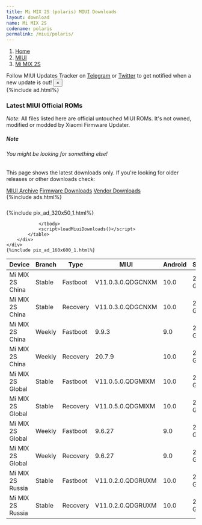 ```yaml
---
title: Mi MIX 2S (polaris) MIUI Downloads
layout: download
name: Mi MIX 2S
codename: polaris
permalink: /miui/polaris/
---
```

<nav aria-label="breadcrumb">
    <ol class="breadcrumb">
        <li class="breadcrumb-item"><a href="/">Home</a></li>
        <li class="breadcrumb-item"><a href="/miui/">MIUI</a></li>
        <li class="breadcrumb-item active" aria-current="page"><a href="/miui/polaris/">Mi MIX 2S</a></li>
    </ol>
</nav>
<div class="alert alert-primary alert-dismissible fade show" role="alert">
    Follow MIUI Updates Tracker on <a href="https://t.me/MIUIUpdatesTracker" class="alert-link">Telegram</a>
     or <a href="https://twitter.com/MiFwUpdater" class="alert-link">Twitter</a> to get notified when a new update is out!
    <button type="button" class="close" data-dismiss="alert" aria-label="Close">
        <span aria-hidden="true">&times;</span>
    </button>
</div>
{%include ad.html%}

### Latest MIUI Official ROMs
*Note*: All files listed here are official untouched MIUI ROMs. It's not owned, modified or modded by Xiaomi Firmware Updater.
<div class="card">
  <div class="card-body">
    <h5 class="card-title">Note</h5>
    <h6 class="card-subtitle mb-2 text-muted">You might be looking for something else!</h6>
    <p class="card-text">This page shows the latest downloads only.
     If you're looking for older releases or other downloads check:</p>
    <a href="/archive/miui/polaris/" class="card-link">MIUI Archive</a>
    <a href="/firmware/polaris/" class="card-link">Firmware Downloads</a>
    <a href="/vendor/polaris/" class="card-link">Vendor Downloads</a>
  </div>
</div>
{%include ads.html%}
<div class="row justify-content-center">
    <div class="col-10">
        <div class="table-responsive-md" style="margin-top: 25px;">
            {%include pix_ad_320x50_1.html%}
            <table id="miui" class="display dt-responsive nowrap compact table table-striped table-hover table-sm">
                <thead class="thead-dark">
                    <tr>
                        <th data-ref="device">Device</th>
                        <th data-ref="branch">Branch</th>
                        <th data-ref="type">Type</th>
                        <th data-ref="miui">MIUI</th>
                        <th data-ref="android">Android</th>
                        <th data-ref="size">Size</th>
                        <th data-ref="size">Date</th>
                        <th data-ref="link">Link</th>
                    </tr>
                </thead>
                <tbody>
                <tr><td>Mi MIX 2S China</td><td>Stable</td><td>Fastboot</td><td>V11.0.3.0.QDGCNXM</td><td>10.0</td><td>2.7 GB</td><td>2020-03-24</td><td><a href="/miui/polaris/stable/V11.0.3.0.QDGCNXM/">Download</a></td></tr>
<tr><td>Mi MIX 2S China</td><td>Stable</td><td>Recovery</td><td>V11.0.3.0.QDGCNXM</td><td>10.0</td><td>2.3 GB</td><td>2020-04-09</td><td><a href="/miui/polaris/stable/V11.0.3.0.QDGCNXM/">Download</a></td></tr>
<tr><td>Mi MIX 2S China</td><td>Weekly</td><td>Fastboot</td><td>9.9.3</td><td>9.0</td><td>2.8 GB</td><td>2019-09-04</td><td><a href="/miui/polaris/weekly/9.9.3/">Download</a></td></tr>
<tr><td>Mi MIX 2S China</td><td>Weekly</td><td>Recovery</td><td>20.7.9</td><td>10.0</td><td>2.3 GB</td><td>2020-07-09</td><td><a href="/miui/polaris/weekly/20.7.9/">Download</a></td></tr>
<tr><td>Mi MIX 2S Global</td><td>Stable</td><td>Fastboot</td><td>V11.0.5.0.QDGMIXM</td><td>10.0</td><td>2.5 GB</td><td>2020-05-28</td><td><a href="/miui/polaris/stable/V11.0.5.0.QDGMIXM/">Download</a></td></tr>
<tr><td>Mi MIX 2S Global</td><td>Stable</td><td>Recovery</td><td>V11.0.5.0.QDGMIXM</td><td>10.0</td><td>2.1 GB</td><td>2020-06-03</td><td><a href="/miui/polaris/stable/V11.0.5.0.QDGMIXM/">Download</a></td></tr>
<tr><td>Mi MIX 2S Global</td><td>Weekly</td><td>Fastboot</td><td>9.6.27</td><td>9.0</td><td>2.7 GB</td><td>2019-06-28</td><td><a href="/miui/polaris/weekly/9.6.27/">Download</a></td></tr>
<tr><td>Mi MIX 2S Global</td><td>Weekly</td><td>Recovery</td><td>9.6.27</td><td>9.0</td><td>2.0 GB</td><td>2019-06-28</td><td><a href="/miui/polaris/weekly/9.6.27/">Download</a></td></tr>
<tr><td>Mi MIX 2S Russia</td><td>Stable</td><td>Fastboot</td><td>V11.0.2.0.QDGRUXM</td><td>10.0</td><td>2.5 GB</td><td>2020-05-27</td><td><a href="/miui/polaris/stable/V11.0.2.0.QDGRUXM/">Download</a></td></tr>
<tr><td>Mi MIX 2S Russia</td><td>Stable</td><td>Recovery</td><td>V11.0.2.0.QDGRUXM</td><td>10.0</td><td>2.1 GB</td><td>2020-06-04</td><td><a href="/miui/polaris/stable/V11.0.2.0.QDGRUXM/">Download</a></td></tr>

                </tbody>
                <script>loadMiuiDownloads()</script>
            </table>
        </div>
    </div>
    {%include pix_ad_160x600_1.html%}
</div>
